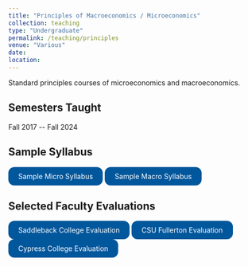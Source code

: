 ```yaml
---
title: "Principles of Macroeconomics / Microeconomics"
collection: teaching
type: "Undergraduate"
permalink: /teaching/principles
venue: "Various"
date: 
location: 
---
```


Standard principles courses of microeconomics and macroeconomics.

## Semesters Taught 
Fall 2017 -- Fall 2024

## Sample Syllabus

<a href="https://www.dropbox.com/s/7xdh0osm4alq1hg/Econ4_Micro_Syllabus_F22.pdf?dl=0" style="display: inline-block; background-color: #00579C; color: white; padding: 10px 20px; text-align: center; text-decoration: none; font-size: inherit; border-radius: 12px; transition: background-color 0.3s;">Sample Micro Syllabus</a> <a href="https://www.dropbox.com/s/oyr5p6okqwri23q/Econ2_Macro_Syllabus_S22_8Week.pdf?dl=0" style="display: inline-block; background-color: #00579C; color: white; padding: 10px 20px; text-align: center; text-decoration: none; font-size: inherit; border-radius: 12px; transition: background-color 0.3s;">Sample Macro Syllabus</a> 

## Selected Faculty Evaluations 

<a href="https://www.dropbox.com/s/owepmnetpx317pn/Shieh%2C%20Harrison%20Aaron%20%202020-2021%20Fall%20Part-time%20Faculty%20Performance%20Evaluation%20-%20Triennial%20%2012_31_2022.pdf?dl=0" style="display: inline-block; background-color: #00579C; color: white; padding: 10px 20px; text-align: center; text-decoration: none; font-size: inherit; border-radius: 12px; transition: background-color 0.3s;">Saddleback College Evaluation</a> <a href="https://www.dropbox.com/s/42fgkvxlow9sq6d/DPRC_Faculty_Evaluation.pdf?dl=0" style="display: inline-block; background-color: #00579C; color: white; padding: 10px 20px; text-align: center; text-decoration: none; font-size: inherit; border-radius: 12px; transition: background-color 0.3s;">CSU Fullerton Evaluation</a> <a href="https://www.dropbox.com/s/9l0fgkqvsctemhl/cypresseval.pdf?dl=0" style="display: inline-block; background-color: #00579C; color: white; padding: 10px 20px; text-align: center; text-decoration: none; font-size: inherit; border-radius: 12px; transition: background-color 0.3s;">Cypress College Evaluation</a>
